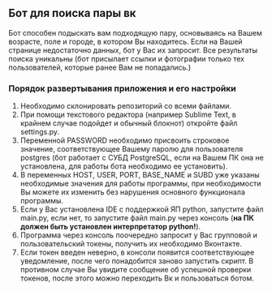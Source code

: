 ## Бот для поиска пары вк
Бот способен подыскать вам подходящую пару, основываясь на Вашем возрасте, поле и
городе, в котором Вы находитесь. Если на Вашей странице недостаточно данных,
бот у Вас их запросит. Все результаты поиска уникальны (бот присылает ссылки
и фотографии только тех пользователей, которые ранее Вам не попадались.)

### **Порядок развертывания приложения и его настройки**
1. Необходимо склонировать репозиторий со всеми файлами.
2. При помощи текстового редактора (например Sublime Text, в крайнем случае
подойдет и обычный блокнот) откройте файл settings.py.
3. Переменной PASSWORD необходимо присвоить строковое значение, соответствующее
Вашему паролю для пользователя postgres (бот работает с СУБД PostgreSQL,
если на Вашем ПК она не установлена, для работы бота необходимо ее установить).
4. В переменных HOST, USER, PORT, BASE_NAME и SUBD уже указаны необходимые
значения для работы программы, при необходимости Вы можете их изменить без
нарушения основного функционала программы.
5. Если у Вас установлена IDE с поддержкой ЯП python, запустите файл main.py,
если нет, то запустите файл main.py через консоль (**на ПК должен быть
установлен интерпрeтатор python!**).
6. Программа через консоль поочередно запросит у Вас групповой и
пользовательский токены, получить их необходимо Вконтакте.
7. Если токен введен неверно, в консоли появится соответствующее уведомление,
после чего понадобится заново запустить скрипт. В противном случае Вы увидите
сообщение об успешной проверки токенов, после этого можно переходить Вк и
пользоваться ботом.
